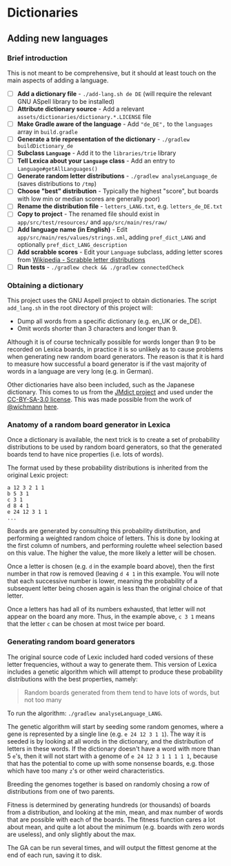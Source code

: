 # Dictionaries

## Adding new languages

### Brief introduction

This is not meant to be comprehensive, but it should at least touch on the main aspects of adding a language.

* [ ] **Add a dictionary file** - `./add-lang.sh de DE` (will require the relevant GNU ASpell library to be installed)
* [ ] **Attribute dictionary source** - Add a relevant `assets/dictionaries/dictionary.*.LICENSE` file
* [ ] **Make Gradle aware of the language** - Add `"de_DE",` to the `languages` array in `build.gradle`
* [ ] **Generate a trie representation of the dictionary** - `./gradlew buildDictionary_de`
* [ ] **Subclass `Language`** - Add it to the `libraries/trie` library
* [ ] **Tell Lexica about your `Language` class** - Add an entry to `Language#getAllLanguages()`
* [ ] **Generate random letter distributions** - `./gradlew analyseLanguage_de` (saves distributions to `/tmp`)
* [ ] **Choose "best" distribution** - Typically the highest "score", but boards with low min or median scores are generally poor)
* [ ] **Rename the distribution file** - `letters_LANG.txt`, e.g. `letters_de_DE.txt`
* [ ] **Copy to project** - The renamed file should exist in `app/src/test/resources/` and `app/src/main/res/raw/`
* [ ] **Add language name (in English)** - Edit `app/src/main/res/values/strings.xml`, adding `pref_dict_LANG` and optionally `pref_dict_LANG_description`
* [ ] **Add scrabble scores** - Edit your `Language` subclass, adding letter scores from [Wikipedia - Scrabble letter distributions](https://en.wikipedia.org/wiki/Scrabble_letter_distributions)
* [ ] **Run tests** - `./gradlew check && ./gradlew connectedCheck`

### Obtaining a dictionary

This project uses the GNU Aspell project to obtain dictionaries.
The script `add_lang.sh` in the root directory of this project will:

 * Dump all words from a specific dictionary (e.g. en\_UK or de\_DE).
 * Omit words shorter than 3 characters and longer than 9.

Although it is of course technically possible for words longer than 9 to be recorded on Lexica boards,
in practice it is so unlikely as to cause problems when generating new random board generators. 
The reason is that it is hard to measure how successful a board generator is if the vast majority of
words in a language are very long (e.g. in German).

Other dictionaries have also been included, such as the Japanese dictionary. This comes to us from
the [JMdict project](http://www.edrdg.org/jmdict/j_jmdict.html) and used under the
[CC-BY-SA-3.0 license](http://www.edrdg.org/edrdg/licence.html). This was made possible from the
work of [@wichmann](https://github.com/wichmann) [here](https://github.com/lexica/lexica/issues/36#issuecomment-388008561).

### Anatomy of a random board generator in Lexica

Once a dictionary is available, the next trick is to create a set of probability distributions to be
used by random board generators, so that the generated boards tend to have nice properties (i.e. lots
of words).

The format used by these probability distributions is inherited from the original Lexic project:

```
a 12 3 2 1 1
b 5 3 1
c 3 1
d 8 4 1
e 24 12 3 1 1
...
```

Boards are generated by consulting this probability distribution, and performing a weighted random choice of letters.
This is done by looking at the first column of numbers, and performing roulette wheel selection based on this value.
The higher the value, the more likely a letter will be chosen.

Once a letter is chosen (e.g. `d` in the example board above), then the first number in that row is removed
(leaving `d 4 1` in this example. You will note that each successive number is lower, meaning the probability
of a subsequent letter being chosen again is less than the original choice of that letter.

Once a letters has had all of its numbers exhausted, that letter will not appear on the board any more.
Thus, in the example above, `c 3 1` means that the letter `c` can be chosen at most twice per board.


### Generating random board generators

The original source code of Lexic included hard coded versions of these letter frequencies,
without a way to generate them.
This version of Lexica includes a genetic algorithm which will attempt to produce these probability
distributions with the best properties, namely:

> Random boards generated from them tend to have lots of words, but not too many

To run the algorithm: `./gradlew analyseLanguage_LANG`.

The genetic algorithm will start by seeding some random genomes, where a gene is represented by a single line
(e.g. `e 24 12 3 1 1`).
The way it is seeded is by looking at all words in the dictionary, and the distribution of letters in these words.
If the dictionary doesn't have a word with more than 5 `e`'s, then it will not start with a genome of `e 24 12 3 1 1 1 1 1`,
because that has the potential to come up with some nonsense boards, e.g. those which have too many `z`'s or other
weird characteristics.

Breeding the genomes together is based on randomly chosing a row of distributions from one of two parents.

Fitness is determined by generating hundreds (or thousands) of boards from a distribution, and looking at
the min, mean, and max number of words that are possible with each of the boards.
The fitness function cares a lot about mean, and quite a lot about the minimum (e.g. boards with zero words
are useless), and only slightly about the max.

The GA can be run several times, and will output the fittest genome at the end of each run, saving it to disk.
